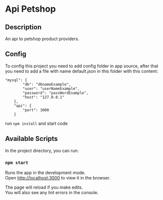 # Api Petshop

## Description

An api to petshop product providers.

## Config

To config this project you need to add config folder in app source, after that you need to add a file with name default.json in this folder with this content:

```
"mysql": {
        "db": "dbnameExample",
        "user": "userNameExample",
        "password": "passWordExample",
        "host": "127.0.0.1"
    },
    "api": {
        "port": 3000
    }
```

run `npm install` and start code

## Available Scripts

In the project directory, you can run:

### `npm start`

Runs the app in the development mode.\
Open [http://localhost:3000](http://localhost:3000) to view it in the browser.

The page will reload if you make edits.\
You will also see any lint errors in the console.
